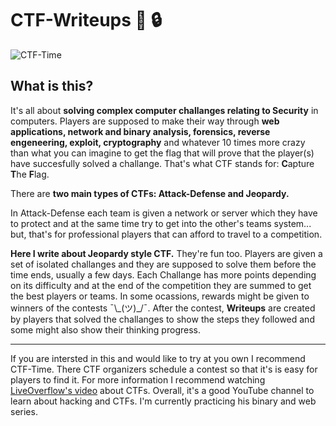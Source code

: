 # CTF-Writeups 🚫 :lock:


![CTF-Time](https://github.com/Amarok505/CTF-Writeups/images/CTF-Time.jpg)


## What is this?

It's all about **solving complex computer challanges relating to Security** in computers. Players are supposed to make their way through  **web applications, network and binary analysis, forensics, reverse engeneering, exploit, cryptography** and whatever 10 times more crazy than what you can imagine to get the flag  that will prove that the player(s) have succesfully solved a challange. That's what CTF stands for: **C**apture **T**he **F**lag. 

There are **two main types of CTFs: Attack-Defense and Jeopardy.**

In Attack-Defense each team is given a network or server which they have to protect and at the same time try to get into the other's teams system... but, that's for professional players that can afford to travel to a competition.

**Here I write about Jeopardy style CTF.** They're fun too. Players are given a set of isolated challanges and they are supposed to solve them before the time ends, usually a few days. Each Challange has more points depending on its difficulty and at the end of the competition they are summed to get the best players or teams. In some ocassions, rewards might be given to winners of the contests ¯\\\_(ツ)\_/¯. After the contest, **Writeups** are created by players that solved the challanges to show the steps they followed and some might also show their thinking progress.

***

If you are intersted in this and would like to try at you own I recommend CTF-Time. There CTF organizers schedule a contest so that it's is easy for players to find it. For more information I recommend watching [LiveOverflow's video](https://www.youtube.com/watch?v=8ev9ZX9J45A) about CTFs. Overall, it's a good YouTube channel to learn about hacking and CTFs. I'm currently practicing his binary and web series.



